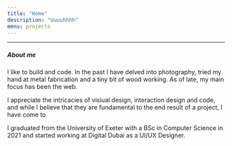 ```yaml
---
title: "Home"
description: "Uuuuhhhh"
menu: projects
---
```

___

##### About me

I like to build and code. In the past I have delved into photography, tried my hand at metal fabrication and a tiny bit of wood working. As of late, my main focus has been the web.

I appreciate the intricacies of visiual design, interaction design and code, and while I believe that they are fundamental to the end result of a project, I have come to

I graduated from the University of Exeter with a BSc in Computer Science in 2021 and started working at Digital Dubai as a UI/UX Designer.
